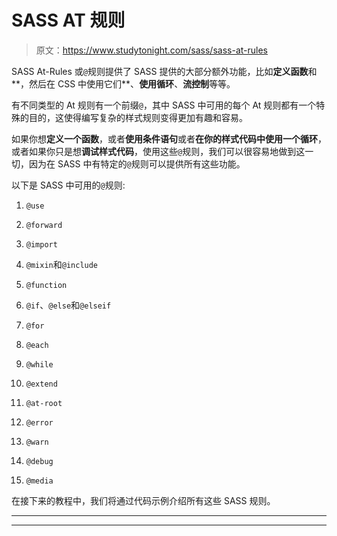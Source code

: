 # SASS AT 规则

> 原文：<https://www.studytonight.com/sass/sass-at-rules>

SASS At-Rules 或`@`规则提供了 SASS 提供的大部分额外功能，比如**定义函数**和**，然后在 CSS 中使用它们**、**使用循环**、**流控制**等等。

有不同类型的 At 规则有一个前缀`@`，其中 SASS 中可用的每个 At 规则都有一个特殊的目的，这使得编写复杂的样式规则变得更加有趣和容易。

如果你想**定义一个函数**，或者**使用条件语句**或者**在你的样式代码中使用一个循环**，或者如果你只是想**调试样式代码**，使用这些`@`规则，我们可以很容易地做到这一切，因为在 SASS 中有特定的`@`规则可以提供所有这些功能。

以下是 SASS 中可用的`@`规则:

1.  `@use`

2.  `@forward`

3.  `@import`

4.  `@mixin`和`@include`

5.  `@function`

6.  `@if`、`@else`和`@elseif`

7.  `@for`

8.  `@each`

9.  `@while`

10.  `@extend`

11.  `@at-root`

12.  `@error`

13.  `@warn`

14.  `@debug`

15.  `@media`

在接下来的教程中，我们将通过代码示例介绍所有这些 SASS 规则。

* * *

* * *